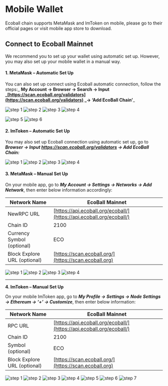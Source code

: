 # Mobile Wallet

Ecoball chain supports MetaMask and ImToken on mobile, please go to their official pages or visit mobile app store to download.

## Connect to Ecoball Mainnet

We recommend you to set up your wallet using automatic set up. However, you may also set up your mobile wallet in a manual way.

#### **1. MetaMask – Automatic Set Up**

You can also set up connect using Ecoball automatic connection, follow the steps:_ **My Account → Browser → Search → Input **_[https://scan.ecoball.org/validators](https://scan.ecoball.org/validators) _**→ ‘Add EcoBall Chain’**_

![step 1](<../../.gitbook/assets/1 (1) (1).jpg>) ![step 2](<../../.gitbook/assets/A1 (1).jpg>) ![step 3](<../../.gitbook/assets/A2 (1).jpg>) ![step 4](../../.gitbook/assets/A3.jpg)

![step 5](../../.gitbook/assets/A6.jpg) ![step 6](../../.gitbook/assets/A7.jpg)

#### **2. ImToken – Automatic Set Up**

You may also set up Ecoball connection using automatic set up, go to _**Browser → Input **_https://scan.ecoball.org/validators_** → Add EcoBall Chain:**_

![step 1](../../.gitbook/assets/A1.jpg) ![step 2](<../../.gitbook/assets/A3 (1).jpg>) ![step 3](../../.gitbook/assets/A4.jpg) ![step 4](<../../.gitbook/assets/A5 (1).jpg>)

#### **3. MetaMask – Manual Set Up**

On your mobile app, go to _**My Account → Settings → Networks → Add Network**_, then enter below information accordingly:

| Network Name                 | EcoBall Mainnet                                                      |
| ---------------------------- | -------------------------------------------------------------------- |
| NewRPC URL                   | [https://api.ecoball.org/ecoball/](https://api.ecoball.org/ecoball/) |
| Chain ID                     | 2100                                                                 |
| Currency Symbol (optional)   | ECO                                                                  |
| Block Explore URL (optional) | [https://scan.ecoball.org/](https://scan.ecoball.org)                |

![step 1](<../../.gitbook/assets/1 (2).jpg>) ![step 2](<../../.gitbook/assets/2 (1) (1).jpg>) ![step 3](<../../.gitbook/assets/3 (1) (1).jpg>) ![step 4](../../.gitbook/assets/4.jpg)

****

**4. ImToken – Manual Set Up**

On your mobile ImToken app, go to _**My Profile → Settings → Node Settings → Ethereum → ‘+’ → Customize**_, then enter below information:

| Network Name                 | EcoBall Mainnet                                                      |
| ---------------------------- | -------------------------------------------------------------------- |
| RPC URL                      | [https://api.ecoball.org/ecoball/](https://api.ecoball.org/ecoball/) |
| Chain ID                     | 2100                                                                 |
| Symbol (optional)            | ECO                                                                  |
| Block Explore URL (optional) | [https://scan.ecoball.org/](https://scan.ecoball.org)                |

![step 1](<../../.gitbook/assets/1 (1).jpg>) ![step 2](<../../.gitbook/assets/2 (1).jpg>) ![step 3](<../../.gitbook/assets/3 (1).jpg>) ![step 4](<../../.gitbook/assets/4 (1).jpg>) ![step 5](../../.gitbook/assets/5.jpg) ![step 6](../../.gitbook/assets/6.jpg) ![step 7](../../.gitbook/assets/7.jpg)

&#x20;

&#x20;

&#x20;





